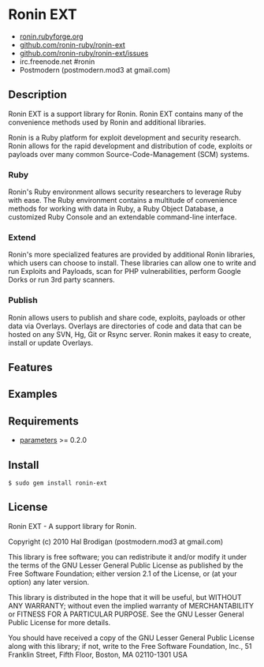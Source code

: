 # Ronin EXT

* [ronin.rubyforge.org](http://ronin.rubyforge.org/)
* [github.com/ronin-ruby/ronin-ext](http://github.com/ronin-ruby/ronin-ext)
* [github.com/ronin-ruby/ronin-ext/issues](http://github.com/ronin-ruby/ronin-ext/issues)
* irc.freenode.net #ronin
* Postmodern (postmodern.mod3 at gmail.com)

## Description

Ronin EXT is a support library for Ronin. Ronin EXT contains many of the
convenience methods used by Ronin and additional libraries.

Ronin is a Ruby platform for exploit development and security research.
Ronin allows for the rapid development and distribution of code, exploits
or payloads over many common Source-Code-Management (SCM) systems.

### Ruby

Ronin's Ruby environment allows security researchers to leverage Ruby with
ease. The Ruby environment contains a multitude of convenience methods
for working with data in Ruby, a Ruby Object Database, a customized Ruby
Console and an extendable command-line interface.

### Extend

Ronin's more specialized features are provided by additional Ronin
libraries, which users can choose to install. These libraries can allow
one to write and run Exploits and Payloads, scan for PHP vulnerabilities,
perform Google Dorks  or run 3rd party scanners.

### Publish

Ronin allows users to publish and share code, exploits, payloads or other
data via Overlays. Overlays are directories of code and data that can be
hosted on any SVN, Hg, Git or Rsync server. Ronin makes it easy to create,
install or update Overlays.

## Features

## Examples

## Requirements

* [parameters](http://github.com/postmodern/parameters) >= 0.2.0

## Install

    $ sudo gem install ronin-ext

## License

Ronin EXT - A support library for Ronin.

Copyright (c) 2010 Hal Brodigan (postmodern.mod3 at gmail.com)

This library is free software; you can redistribute it and/or
modify it under the terms of the GNU Lesser General Public
License as published by the Free Software Foundation; either
version 2.1 of the License, or (at your option) any later version.

This library is distributed in the hope that it will be useful,
but WITHOUT ANY WARRANTY; without even the implied warranty of
MERCHANTABILITY or FITNESS FOR A PARTICULAR PURPOSE.  See the GNU
Lesser General Public License for more details.

You should have received a copy of the GNU Lesser General Public
License along with this library; if not, write to the Free Software
Foundation, Inc., 51 Franklin Street, Fifth Floor,
Boston, MA  02110-1301  USA

